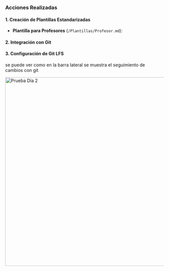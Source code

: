 ### **Acciones Realizadas**

#### 1. **Creación de Plantillas Estandarizadas**

- **Plantilla para Profesores** (`/Plantillas/Profesor.md`):
#### 2. **Integración con Git**

#### 3. **Configuración de Git LFS**
 se puede ver como en la barra lateral se muestra el seguimiento de cambios con git 

<img src="assets/images/PruebaDia2.png" alt="Prueba Día 2" width="600" />